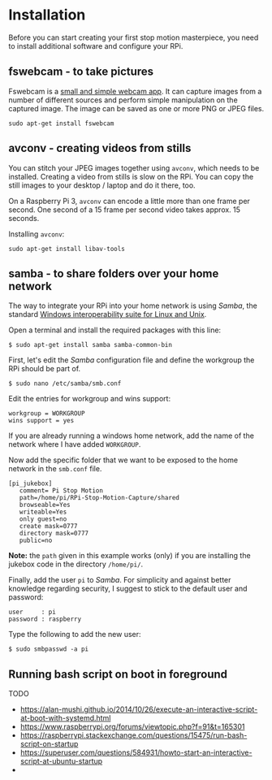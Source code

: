
# Installation

Before you can start creating your first stop motion masterpiece, you need to install additional software and configure your RPi. 

## fswebcam - to take pictures

Fswebcam  is  a  [small and simple webcam app](http://manpages.ubuntu.com/manpages/xenial/man1/fswebcam.1.html). It can capture images  from  a  number  of  different  sources  and   perform   simple manipulation  on  the  captured image. The image can be saved as one or more PNG or JPEG files.

~~~~
sudo apt-get install fswebcam
~~~~

## avconv - creating videos from stills
You can stitch your JPEG images together using `avconv`, which needs to be installed. Creating a video from stills is slow on the RPi. You can copy the still images to your desktop / laptop and do it there, too.

On a Raspberry Pi 3, `avconv` can encode a little more than one frame per second. One second of a 15 frame per second video takes approx. 15 seconds.

Installing `avconv`:

~~~~
sudo apt-get install libav-tools
~~~~

## samba - to share folders over your home network

The way to integrate your RPi into your home network is using *Samba*, the standard [Windows interoperability suite for Linux and Unix](https://www.samba.org/).

Open a terminal and install the required packages with this line:

~~~~
$ sudo apt-get install samba samba-common-bin 
~~~~

First, let's edit the *Samba* configuration file and define the workgroup the RPi should be part of.

~~~~
$ sudo nano /etc/samba/smb.conf
~~~~

Edit the entries for workgroup and wins support:

~~~~
workgroup = WORKGROUP
wins support = yes
~~~~

If you are already running a windows home network, add the name of the network where I have added `WORKGROUP`. 

Now add the specific folder that we want to be exposed to the home network in the `smb.conf` file. 

~~~~
[pi_jukebox]
   comment= Pi Stop Motion
   path=/home/pi/RPi-Stop-Motion-Capture/shared
   browseable=Yes
   writeable=Yes
   only guest=no
   create mask=0777
   directory mask=0777
   public=no
~~~~

**Note:** the `path` given in this example works (only) if you are installing the jukebox code in the directory `/home/pi/`.

Finally, add the user `pi` to *Samba*. For simplicity and against better knowledge regarding security, I suggest to stick to the default user and password:

~~~~
user     : pi
password : raspberry
~~~~

Type the following to add the new user:

~~~~
$ sudo smbpasswd -a pi
~~~~



## Running bash script on boot in foreground

TODO

* https://alan-mushi.github.io/2014/10/26/execute-an-interactive-script-at-boot-with-systemd.html
* https://www.raspberrypi.org/forums/viewtopic.php?f=91&t=165301
* https://raspberrypi.stackexchange.com/questions/15475/run-bash-script-on-startup
* https://superuser.com/questions/584931/howto-start-an-interactive-script-at-ubuntu-startup
* 